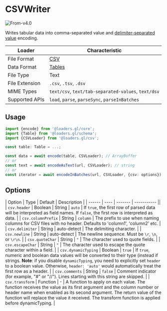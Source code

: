 # CSVWriter

<p class="badges">
  <img src="https://img.shields.io/badge/From-v4.0-blue.svg?style=flat-square" alt="From-v4.0" />
</p>

Writes tabular data into comma-separated value and [delimiter-separated value](https://en.wikipedia.org/wiki/Delimiter-separated_values) encoding.

| Loader         | Characteristic                                      |
| -------------- | --------------------------------------------------- |
| File Format    | [CSV](/docs/modules/csv/formats/csv)                |
| Data Format    | [Tables](/docs/specifications/category-table)       |
| File Type      | Text                                                |
| File Extension | `.csv`, `.tsv`, `.dsv`                              |
| MIME Types     | `text/csv`, `text/tab-separated-values`, `text/dsv` |
| Supported APIs | `load`, `parse`, `parseSync`, `parseInBatches`      |

## Usage

```typescript
import {encode} from '@loaders.gl/core';
import {Table} from '@loaders.gl/schema';
import {CSVLoader} from '@loaders.gl/csv';

const table: Table = ...;

const data = await encode(table, CSVLoader); // ArrayBuffer
// or
const text = await encodeAsText(url, CSVLoader); // string
// or
const iterator = await encodeInBatches(url, CSVLoader, {csv: options}); // Iterable<ArrayBuffer>
```

## Options

| Option | Type | Default | Description |
| ------ | ---- | ------- | ----------- ||
| `csv.header`        | Boolean \| String | `auto`      | If `true`, the first row of parsed data will be interpreted as field names. If `false`, the first row is interpreted as data.                                                                                                                                                                   |
| `csv.columnPrefix`  | String            | `column`    | The prefix to use when naming columns for CSV files with no header. Defaults to 'column1', 'column2' etc.                                                                                                                                                                                       |
| `csv.delimiter`     | String            | auto-detect | The delimiting character.                                                                                                                                                                                                                                                                       |
| `csv.newline`       | String            | auto-detect | The newline sequence. Must be `\r`, `\n`, or `\r\n`.                                                                                                                                                                                                                                            |
| `csv.quoteChar`     | String            | `"`         | The character used to quote fields.                                                                                                                                                                                                                                                             |
| `csv.escapeChar`    | String            | `"`         | The character used to escape the quote character within a field.                                                                                                                                                                                                                                |
| `csv.dynamicTyping` | Boolean           | `true`      | If `true`, numeric and boolean data values will be converted to their type (instead if strings. **Note**: if you disable `dynamicTyping`, you need to explicitly set `header` to a boolean value. Otherwise, `header: 'auto'` would automatically treat the first row as a header.              |
| `csv.comments`      | String            | `false`     | Comment indicator (for example, "#" or "//"). Lines starting with this string are skipped.                                                                                                                                                                                                      |
| `csv.transform`     | Function          | -           | A function to apply on each value. The function receives the value as its first argument and the column number or header name when enabled as its second argument. The return value of the function will replace the value it received. The transform function is applied before dynamicTyping. |
